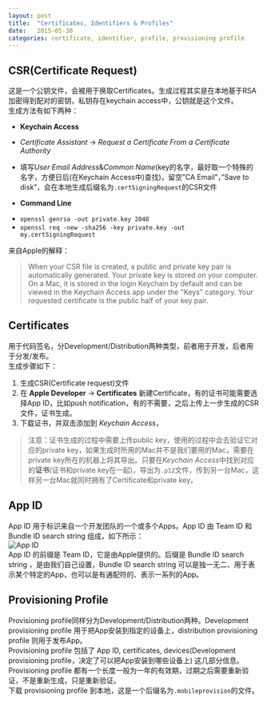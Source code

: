 ```yaml
---
layout: post
title:  "Certificates, Identifiers & Profiles"
date:   2015-05-30
categories: certificate, identifier, profile, provisioning profile
---
```


## CSR(Certificate Request)
这是一个公钥文件，会被用于换取Certificates。生成过程其实是在本地基于RSA加密得到配对的密钥，私钥存在keychain access中，公钥就是这个文件。   
生成方法有如下两种：   

* **Keychain Access**   

 * *Certificate Assistant* -> *Request a Certificate From a Certificate Authority*   

 * 填写*User Email Address*&*Common Name*(key的名字，最好取一个特殊的名字，方便日后(在Keychain Access中)查找)，留空”CA Email”，”Save to disk”，会在本地生成后缀名为`.certSigningRequest`的CSR文件      

- **Command Line**   
 * `openssl genrsa -out private.key 2048`   
 * `openssl req -new -sha256 -key private.key -out my.certSigningRequest`  

来自Apple的解释：  
> When your CSR file is created, a public and private key pair is automatically generated. Your private key is stored on your computer. On a Mac, it is stored in the login Keychain by default and can be viewed in the Keychain Access app under the "Keys" category. Your requested certificate is the public half of your key pair.


## Certificates  

用于代码签名，分Development/Distribution两种类型，前者用于开发，后者用于分发/发布。  
生成步骤如下：  
1. 生成CSR(Certificate request)文件  
2. 在 **Apple Developer** -> **Certificates** 新建Certificate，有的证书可能需要选择App ID，比如push notification，有的不需要，之后上传上一步生成的CSR文件，证书生成。  
3. 下载证书，并双击添加到 *Keychain Access*，  

> 注意：证书生成的过程中需要上传public key，使用的过程中会去验证它对应的private key，如果生成时所用的Mac并不是我们要用的Mac，需要在private key所在的机器上将其导出。只要在*Keychain Access*中找到对应的**证书**(证书和private key在一起)，导出为`.p12`文件，传到另一台Mac，这样另一台Mac就同时拥有了Certificate和private key。

## App ID
App ID 用于标识来自一个开发团队的一个或多个Apps。App ID 由 Team ID 和 Bundle ID search string 组成，如下所示：  
![App ID]({{site.url}}/assets/media/2015-05-30-AppID.png)  
App ID 的前缀是 Team ID，它是由Apple提供的。后缀是 Bundle ID search string ，是由我们自己设置，Bundle ID search string 可以是独一无二、用于表示某个特定的App，也可以是有通配符的、表示一系列的App。

## Provisioning Profile
Provisioning profile同样分为Development/Distribution两种。Development provisioning profile 用于把App安装到指定的设备上，distribution provisioning profile 则用于发布App。  
Provisioning profile 包括了 App ID, certificates, devices(Development provisioning profile，决定了可以把App安装到哪些设备上) 这几部分信息。  
Provisioning profile 都有一个长度一般为一年的有效期，过期之后需要重新验证，不是重新生成，只是重新验证。  
下载 provisioning profile 到本地，这是一个后缀名为`.mobileprovision`的文件。
